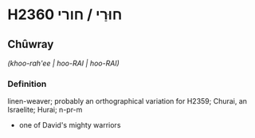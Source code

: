 # H2360 חוּרַי / חורי

## Chûwray

_(khoo-rah'ee | hoo-RAI | hoo-RAI)_

### Definition

linen-weaver; probably an orthographical variation for H2359; Churai, an Israelite; Hurai; n-pr-m

- one of David's mighty warriors
